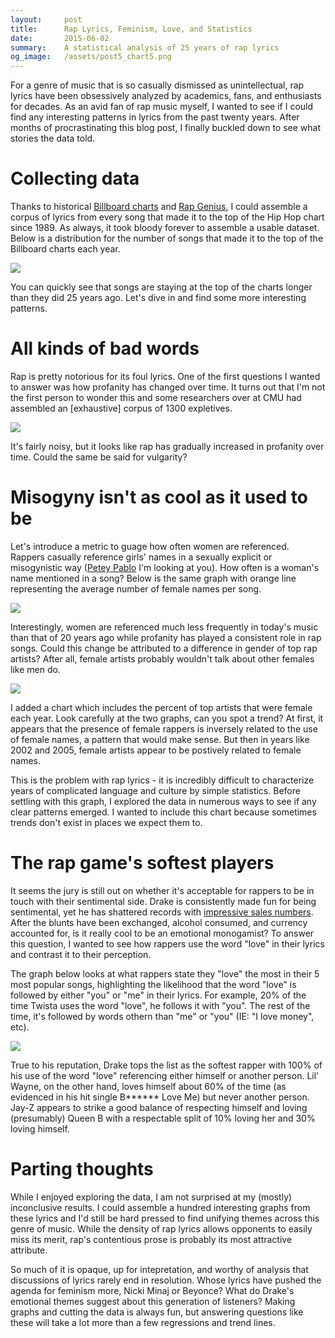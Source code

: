 ```yaml
---
layout:     post
title:      Rap Lyrics, Feminism, Love, and Statistics
date:       2015-06-02
summary:    A statistical analysis of 25 years of rap lyrics
og_image:   /assets/post5_chart5.png
---
```


For a genre of music that is so casually dismissed as unintellectual, rap lyrics have been obsessively analyzed by academics, fans, and enthusiasts for decades. As an avid fan of rap music myself, I wanted to see if I could find any interesting patterns in lyrics from the past twenty years. After months of procrastinating this blog post, I finally buckled down to see what stories the data told.

# Collecting data

Thanks to historical [Billboard charts](http://en.wikipedia.org/wiki/List_of_Billboard_number-one_rap_singles_of_the_1980s_and_1990s#1989) and [Rap Genius](http://rap.genius.com), I could assemble a corpus of lyrics from every song that made it to the top of the Hip Hop chart since 1989. As always, it took bloody forever to assemble a usable dataset. Below is a distribution for the number of songs that made it to the top of the Billboard charts each year.

![](/assets/post5_chart1.png)

You can quickly see that songs are staying at the top of the charts longer than they did 25 years ago. Let's dive in and find some more interesting patterns.

# All kinds of bad words

Rap is pretty notorious for its foul lyrics. One of the first questions I wanted to answer was how profanity has changed over time. It turns out that I'm not the first person to wonder this and some researchers over at CMU had assembled an [exhaustive] corpus of 1300 expletives.

![](/assets/post5_chart2.png)

It's fairly noisy, but it looks like rap has gradually increased in profanity over time. Could the same be said for vulgarity?

# Misogyny isn't as cool as it used to be

Let's introduce a metric to guage how often women are referenced. Rappers casually reference girls' names in a sexually explicit or misogynistic way ([Petey Pablo](http://genius.com/Petey-pablo-freek-a-leek-lyrics) I'm looking at you). How often is a woman's name mentioned in a song? Below is the same graph with orange line representing the average number of female names per song.

![](/assets/post5_chart3.png)

Interestingly, women are referenced much less frequently in today's music than that of 20 years ago while profanity has played a consistent role in rap songs. Could this change be attributed to a difference in gender of top rap artists? After all, female artists probably wouldn't talk about other females like men do.

![](/assets/post5_chart4.png)

I added a chart which includes the percent of top artists that were female each year. Look carefully at the two graphs, can you spot a trend? At first, it appears that the presence of female rappers is inversely related to the use of female names, a pattern that would make sense. But then in years like 2002 and 2005, female artists appear to be postively related to female names.

This is the problem with rap lyrics - it is incredibly difficult to characterize years of complicated language and culture by simple statistics. Before settling with this graph, I explored the data in numerous ways to see if any clear patterns emerged. I wanted to include this chart because sometimes trends don't exist in places we expect them to.

# The rap game's softest players

It seems the jury is still out on whether it's acceptable for rappers to be in touch with their sentimental side. Drake is consistently made fun for being sentimental, yet he has shattered records with [impressive sales numbers](http://en.wikipedia.org/wiki/Drake_discography). After the blunts have been exchanged, alcohol consumed, and currency accounted for, is it really cool to be an emotional monogamist? To answer this question, I wanted to see how rappers use the word "love" in their lyrics and contrast it to their perception.

The graph below looks at what rappers state they "love" the most in their 5 most popular songs, highlighting the likelihood that the word "love" is followed by either "you" or "me" in their lyrics. For example, 20% of the time Twista uses the word "love", he follows it with "you". The rest of the time, it's followed by words othern than "me" or "you" (IE: "I love money", etc).

![](/assets/post5_chart5.png)

True to his reputation, Drake tops the list as the softest rapper with 100% of his use of the word "love" referencing either himself or another person. Lil' Wayne, on the other hand, loves himself about 60% of the time (as evidenced in his hit single B****** Love Me) but never another person. Jay-Z appears to strike a good balance of respecting himself and loving (presumably) Queen B with a respectable split of 10% loving her and 30% loving himself.

# Parting thoughts

While I enjoyed exploring the data, I am not surprised at my (mostly) inconclusive results. I could assemble a hundred interesting graphs from these lyrics and I'd still be hard pressed to find unifying themes across this genre of music. While the density of rap lyrics allows opponents to easily miss its merit, rap's contentious prose is probably its most attractive attribute.

So much of it is opaque, up for intepretation, and worthy of analysis that discussions of lyrics rarely end in resolution. Whose lyrics have pushed the agenda for feminism more, Nicki Minaj or Beyonce? What do Drake's emotional themes suggest about this generation of listeners? Making graphs and cutting the data is always fun, but answering questions like these will take a lot more than a few regressions and trend lines.

<br>







